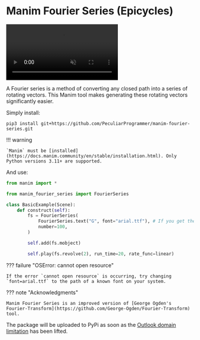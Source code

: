 # Manim Fourier Series (Epicycles)

<video controls autoplay muted>
    <source src="https://github.com/PeculiarProgrammer/manim-fourier-series/raw/refs/heads/master/examples/output/Handshake.mp4" type="video/mp4">
</video>


A Fourier series is a method of converting any closed path into a series of rotating vectors. This Manim tool makes generating these rotating vectors significantly easier.

Simply install:

```shell
pip3 install git+https://github.com/PeculiarProgrammer/manim-fourier-series.git
```

!!! warning

    `Manim` must be [installed](https://docs.manim.community/en/stable/installation.html). Only Python versions 3.11+ are supported.

And use:

```python
from manim import *

from manim_fourier_series import FourierSeries

class BasicExample(Scene):
    def construct(self):
        fs = FourierSeries(
            FourierSeries.text("G", font="arial.ttf"), # If you get the error "Cannot open resource", try changing the font to a path
            number=100,
        )

        self.add(fs.mobject)

        self.play(fs.revolve(2), run_time=20, rate_func=linear)
```

??? failure "OSError: cannot open resource"

    If the error `cannot open resource` is occurring, try changing `font=arial.ttf` to the path of a known font on your system.

??? note "Acknowledgments"

    Manim Fourier Series is an improved version of [George Ogden's Fourier-Transform](https://github.com/George-Ogden/Fourier-Transform) tool.

The package will be uploaded to PyPi as soon as the [Outlook domain limitation](https://blog.pypi.org/posts/2024-06-16-prohibiting-msn-emails/) has been lifted.

